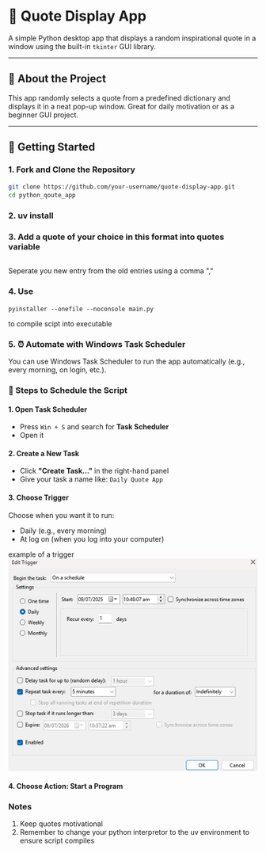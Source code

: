 # 🧾 Quote Display App

A simple Python desktop app that displays a random inspirational quote in a window using the built-in `tkinter` GUI library.

---

## 📂 About the Project

This app randomly selects a quote from a predefined dictionary and displays it in a neat pop-up window. Great for daily motivation or as a beginner GUI project.

---

## 🚀 Getting Started

### 1. **Fork and Clone the Repository**

```bash
git clone https://github.com/your-username/quote-display-app.git
cd python_qoute_app
```

### 2. uv install

### 3. Add a quote of your choice in this format into quotes variable

```'Name of author of quote' : 'Quote of the author'
```
Seperate you new entry from the old entries using a comma ","

### 4. Use
``` 
pyinstaller --onefile --noconsole main.py
```
to compile scipt into executable

### 5. ⏰ Automate with Windows Task Scheduler

You can use Windows Task Scheduler to run the app automatically (e.g., every morning, on login, etc.).

### 🔧 Steps to Schedule the Script

#### 1. Open Task Scheduler

- Press `Win + S` and search for **Task Scheduler**
- Open it

#### 2. Create a New Task

- Click **"Create Task..."** in the right-hand panel
- Give your task a name like: `Daily Quote App`

#### 3. Choose Trigger

Choose when you want it to run:
- Daily (e.g., every morning)
- At log on (when you log into your computer)

example of a trigger
![alt text](<Screenshot 2025-07-09 105744.png>)

#### 4. Choose Action: Start a Program

### Notes

1. Keep quotes motivational
2. Remember to change your python interpretor to the uv environment to ensure script compiles 